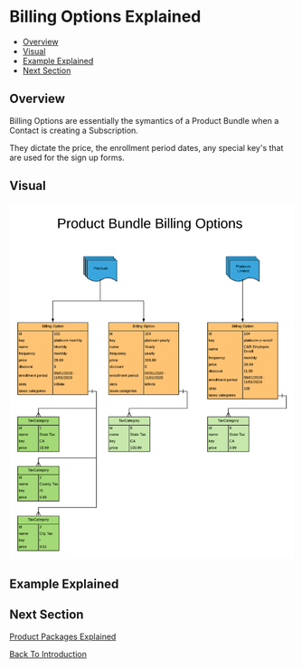 # Billing Options Explained

 - [Overview](#user-content-overview)
 - [Visual](#user-content-visual)
 - [Example Explained](#user-content-example-explained)
 - [Next Section](#user-content-next-section)

## Overview
Billing Options are essentially the symantics of a Product Bundle when a Contact
is creating a Subscription.

They dictate the price, the enrollment period dates, any special key's that are 
used for the sign up forms.


## Visual

![Billing Options Example](../assets/BillingOptionsExample.png "Billing Options Example")


## Example Explained




## Next Section

[Product Packages Explained](ProductPackagesExplained.md)

[Back To Introduction](../Introduction.md)